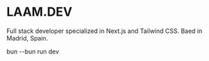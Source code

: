 # LAAM.DEV

Full stack developer specialized in Next.js and Tailwind CSS. Baed in Madrid, Spain.

bun --bun run dev